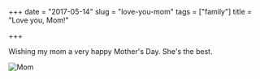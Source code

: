 +++
date = "2017-05-14"
slug = "love-you-mom"
tags = ["family"]
title = "Love you, Mom!"

+++

Wishing my mom a very happy Mother's Day. She's the best.

![Mom](/img/2017/2017-Roll-014_35_Mom-768x615.jpg)
